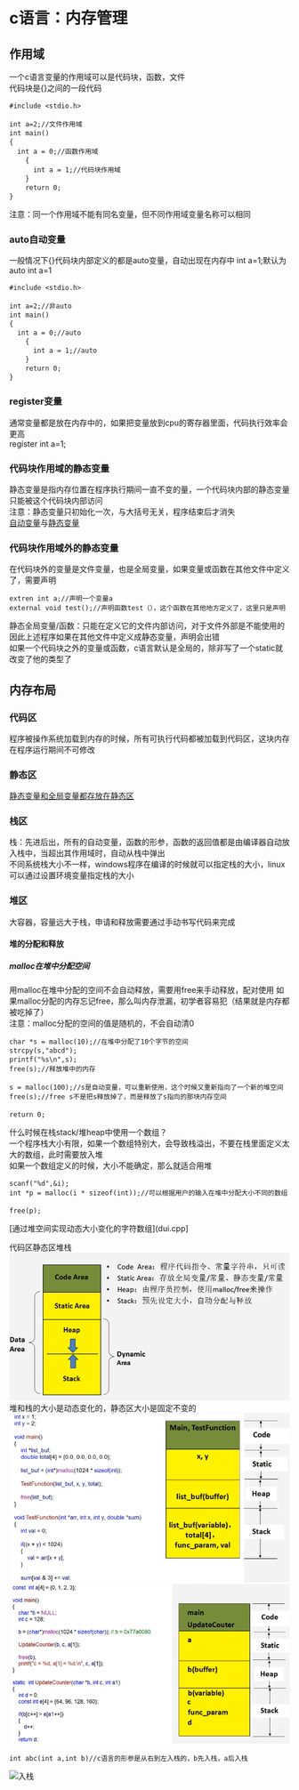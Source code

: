 # c语言：内存管理

## 作用域
一个c语言变量的作用域可以是代码块，函数，文件  
代码块是{}之间的一段代码  
```
#include <stdio.h>

int a=2;//文件作用域
int main()
{
  int a = 0;//函数作用域
    {
      int a = 1;//代码块作用域
    }
    return 0;
}
```
注意：同一个作用域不能有同名变量，但不同作用域变量名称可以相同  

### auto自动变量
一般情况下{}代码块内部定义的都是auto变量，自动出现在内存中
int a=1;默认为auto int a=1  
```
#include <stdio.h>

int a=2;//非auto
int main()
{
  int a = 0;//auto
    {
      int a = 1;//auto
    }
    return 0;
}
```  

### register变量
通常变量都是放在内存中的，如果把变量放到cpu的寄存器里面，代码执行效率会更高  
register int a=1;  

### 代码块作用域的静态变量
静态变量是指内存位置在程序执行期间一直不变的量，一个代码块内部的静态变量只能被这个代码块内部访问  
注意：静态变量只初始化一次，与大括号无关，程序结束后才消失   
[自动变量](auto_static.cpp)与[静态变量](auto_static2.cpp)  

### 代码块作用域外的静态变量
在代码块外的变量是文件变量，也是全局变量，如果变量或函数在其他文件中定义了，需要声明  
```
extren int a;//声明一个变量a
external void test();//声明函数test（），这个函数在其他地方定义了，这里只是声明
```
静态全局变量/函数：只能在定义它的文件内部访问，对于文件外部是不能使用的  
因此上述程序如果在其他文件中定义成静态变量，声明会出错    
如果一个代码块之外的变量或函数，c语言默认是全局的，除非写了一个static就改变了他的类型了  

## 内存布局

### 代码区
程序被操作系统加载到内存的时候，所有可执行代码都被加载到代码区，这块内存在程序运行期间不可修改  

### 静态区
[静态变量和全局变量都存放在静态区](jingtaiqu.cpp)  

### 栈区  
栈：先进后出，所有的自动变量，函数的形参，函数的返回值都是由编译器自动放入栈中，当超出其作用域时，自动从栈中弹出   
不同系统栈大小不一样，windows程序在编译的时候就可以指定栈的大小，linux可以通过设置环境变量指定栈的大小  

### 堆区  
大容器，容量远大于栈，申请和释放需要通过手动书写代码来完成  

#### 堆的分配和释放  
##### malloc在堆中分配空间
用malloc在堆中分配的空间不会自动释放，需要用free来手动释放，配对使用
如果malloc分配的内存忘记free，那么叫内存泄漏，初学者容易犯（结果就是内存都被吃掉了）  
注意：malloc分配的空间的值是随机的，不会自动清0    
```
char *s = malloc(10);//在堆中分配了10个字节的空间
strcpy(s,"abcd");
printf("%s\n",s);
free(s);//释放堆中的内存

s = malloc(100);//s是自动变量，可以重新使用，这个时候又重新指向了一个新的堆空间
free(s);//free s不是把s释放掉了，而是释放了s指向的那块内存空间

return 0;
```
什么时候在栈stack/堆heap中使用一个数组？  
一个程序栈大小有限，如果一个数组特别大，会导致栈溢出，不要在栈里面定义太大的数组，此时需要放入堆  
如果一个数组定义的时候，大小不能确定，那么就适合用堆  
```
scanf("%d",&i);
int *p = malloc(i * sizeof(int));//可以根据用户的输入在堆中分配大小不同的数组

free(p);
```

[通过堆空间实现动态大小变化的字符数组](dui.cpp]   

代码区静态区堆栈  
![代码区静态区堆栈](https://github.com/cccccate/purin-purin_3/blob/master/1.png)  
堆和栈的大小是动态变化的，静态区大小是固定不变的   
![例子一](https://github.com/cccccate/purin-purin_3/blob/master/2.png)  
![例子二](https://github.com/cccccate/purin-purin_3/blob/master/3.png)  
```
int abc(int a,int b)//c语言的形参是从右到左入栈的，b先入栈，a后入栈
```
![入栈]()

